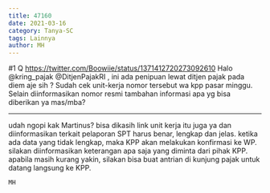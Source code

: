 ```yaml
---
title: 47160
date: 2021-03-16
category: Tanya-SC
tags: Lainnya
author: MH
---
```


#1 Q https://twitter.com/Boowiie/status/1371412720273092610 Halo @kring_pajak @DitjenPajakRI , ini ada penipuan lewat ditjen pajak pada diem aje sih ? Sudah cek unit-kerja nomor tersebut wa kpp pasar minggu. Selain diinformasikan nomor resmi tambahan informasi apa yg bisa diberikan ya mas/mba?

---

udah ngopi kak Martinus? bisa dikasih link unit kerja itu juga ya dan diinformasikan terkait pelaporan SPT harus benar, lengkap dan jelas. ketika ada data yang tidak lengkap, maka KPP akan melakukan konfirmasi ke WP. silakan diinformasikan keterangan apa saja yang diminta dari pihak KPP. apabila masih kurang yakin, silakan bisa buat antrian di kunjung pajak untuk datang langsung ke KPP.

`MH`
